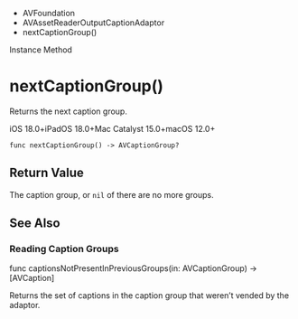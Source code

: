 

- AVFoundation
- AVAssetReaderOutputCaptionAdaptor
-  nextCaptionGroup() 

Instance Method

# nextCaptionGroup()

Returns the next caption group.

iOS 18.0+iPadOS 18.0+Mac Catalyst 15.0+macOS 12.0+

``` source
func nextCaptionGroup() -> AVCaptionGroup?
```

## Return Value

The caption group, or `nil` of there are no more groups.

## See Also

### Reading Caption Groups

func captionsNotPresentInPreviousGroups(in: AVCaptionGroup) -> [AVCaption]

Returns the set of captions in the caption group that weren’t vended by the adaptor.

